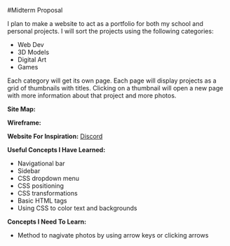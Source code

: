 #Midterm Proposal

I plan to make a website to act as a portfolio for both my school and personal projects. I will sort the projects using the following categories:

+ Web Dev
+ 3D Models
+ Digital Art
+ Games

Each category will get its own page. Each page will display projects as a grid of thumbnails with titles. Clicking on a thumbnail will open a new page with more information about that project and more photos.

__Site Map:__

__Wireframe:__

__Website For Inspiration:__ [Discord](https://discordapp.com/)

__Useful Concepts I Have Learned:__

+ Navigational bar
+ Sidebar
+ CSS dropdown menu
+ CSS positioning
+ CSS transformations
+ Basic HTML tags
+ Using CSS to color text and backgrounds

__Concepts I Need To Learn:__

+ Method to nagivate photos by using arrow keys or clicking arrows
